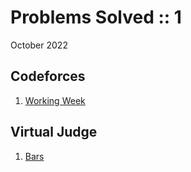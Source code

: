 # Problems Solved :: 1
October 2022

Codeforces
-----------------
1. [Working Week](https://codeforces.com/contest/1735/problem/A#)

Virtual Judge
-----------------
1. [Bars](https://vjudge.net/problem/UVA-12455)

